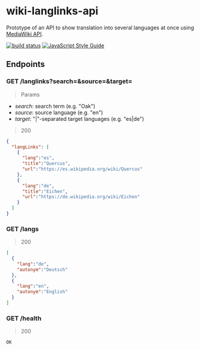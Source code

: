 # wiki-langlinks-api

Prototype of an API to show translation into several languages at once using [MediaWiki API](https://www.mediawiki.org/wiki/API:Main_page).

[![build status](https://img.shields.io/travis/iredchuk/wiki-langlinks-api/master.svg?style=flat-square)](https://travis-ci.org/iredchuk/wiki-langlinks-api)
[![JavaScript Style Guide](https://img.shields.io/badge/code_style-standard-brightgreen.svg)](https://standardjs.com)

## Endpoints

### GET /langlinks?search=&source=&target=

> Params
- *search*: search term (e.g. "Oak")
- *source*: source language (e.g. "en")
- *target*: "|"-separated target languages (e.g. "es|de")

> 200
~~~json
{
  "langLinks": [
    {
      "lang":"es",
      "title":"Quercus",
      "url":"https://es.wikipedia.org/wiki/Quercus"
    },
    {
      "lang":"de",
      "title":"Eichen",
      "url":"https://de.wikipedia.org/wiki/Eichen"
    }
  ]
}
~~~

### GET /langs
> 200
~~~json
[
  {
    "lang":"de",
    "autonym":"Deutsch"
  },
  {
    "lang":"en",
    "autonym":"English"
  }
]
~~~

### GET /health

> 200
~~~
OK
~~~
